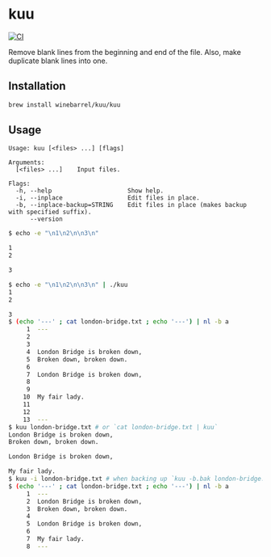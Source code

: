 # kuu

[![CI](https://github.com/winebarrel/kuu/actions/workflows/ci.yml/badge.svg)](https://github.com/winebarrel/kuu/actions/workflows/ci.yml)

Remove blank lines from the beginning and end of the file. Also, make duplicate blank lines into one.

## Installation

```sh
brew install winebarrel/kuu/kuu
```

## Usage

```
Usage: kuu [<files> ...] [flags]

Arguments:
  [<files> ...]    Input files.

Flags:
  -h, --help                     Show help.
  -i, --inplace                  Edit files in place.
  -b, --inplace-backup=STRING    Edit files in place (makes backup with specified suffix).
      --version
```

```sh
$ echo -e "\n1\n2\n\n3\n"

1
2

3

$ echo -e "\n1\n2\n\n3\n" | ./kuu
1
2

3
$ (echo '---' ; cat london-bridge.txt ; echo '---') | nl -b a
     1	---
     2
     3
     4	London Bridge is broken down,
     5	Broken down, broken down.
     6
     7	London Bridge is broken down,
     8
     9
    10	My fair lady.
    11
    12
    13	---
$ kuu london-bridge.txt # or `cat london-bridge.txt | kuu`
London Bridge is broken down,
Broken down, broken down.

London Bridge is broken down,

My fair lady.
$ kuu -i london-bridge.txt # when backing up `kuu -b.bak london-bridge.txt`
$ (echo '---' ; cat london-bridge.txt ; echo '---') | nl -b a
     1	---
     2	London Bridge is broken down,
     3	Broken down, broken down.
     4
     5	London Bridge is broken down,
     6
     7	My fair lady.
     8	---
```
